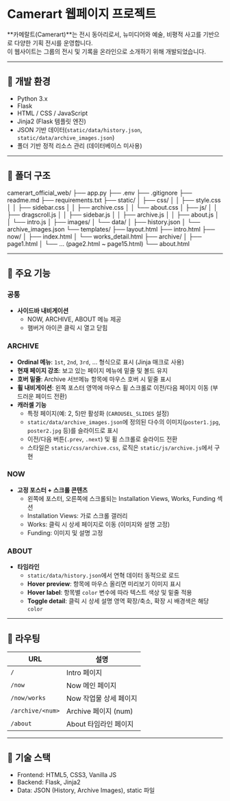 # Camerart 웹페이지 프로젝트

**카메랄트(Camerart)**는 전시 동아리로서, 뉴미디어와 예술, 비평적 사고를 기반으로 다양한 기획 전시를 운영합니다.  
이 웹사이트는 그룹의 전시 및 기록을 온라인으로 소개하기 위해 개발되었습니다.

---

## 🔧 개발 환경

- Python 3.x  
- Flask  
- HTML / CSS / JavaScript  
- Jinja2 (Flask 템플릿 엔진)  
- JSON 기반 데이터(`static/data/history.json`, `static/data/archive_images.json`)  
- 폴더 기반 정적 리소스 관리 (데이터베이스 미사용)  

---

## 📂 폴더 구조

camerart_official_web/
├── app.py
├── .env
├── .gitignore
├── readme.md
├── requirements.txt
├── static/
│ ├── css/
│ │ ├── style.css
│ │ ├── sidebar.css
│ │ ├── archive.css
│ │ └── about.css
│ ├── js/
│ │ ├── dragscroll.js
│ │ ├── sidebar.js
│ │ ├── archive.js
│ │ ├── about.js
│ │ └── intro.js
│ ├── images/
│ └── data/
│ ├── history.json
│ └── archive_images.json
└── templates/
├── layout.html
├── intro.html
├── now/
│ ├── index.html
│ └── works_detail.html
├── archive/
│ ├── page1.html
│ └── ... (page2.html ~ page15.html)
└── about.html

---

## 🚀 주요 기능

### 공통
- **사이드바 내비게이션**  
  - NOW, ARCHIVE, ABOUT 메뉴 제공  
  - 햄버거 아이콘 클릭 시 열고 닫힘  

### ARCHIVE
- **Ordinal 메뉴**: `1st`, `2nd`, `3rd`, ... 형식으로 표시 (Jinja 매크로 사용)  
- **현재 페이지 강조**: 보고 있는 페이지 메뉴에 밑줄 및 볼드 유지  
- **호버 밑줄**: Archive 서브메뉴 항목에 마우스 호버 시 밑줄 표시  
- **휠 내비게이션**: 왼쪽 포스터 영역에 마우스 휠 스크롤로 이전/다음 페이지 이동 (부드러운 페이드 전환)  
- **캐러셀 기능**  
  - 특정 페이지(예: 2, 5)만 활성화 (`CAROUSEL_SLIDES` 설정)  
  - `static/data/archive_images.json`에 정의된 다수의 이미지(`poster1.jpg`, `poster2.jpg` 등)를 슬라이드로 표시  
  - 이전/다음 버튼(`.prev`, `.next`) 및 휠 스크롤로 슬라이드 전환  
  - 스타일은 `static/css/archive.css`, 로직은 `static/js/archive.js`에서 구현  

### NOW
- **고정 포스터 + 스크롤 콘텐츠**  
  - 왼쪽에 포스터, 오른쪽에 스크롤되는 Installation Views, Works, Funding 섹션  
  - Installation Views: 가로 스크롤 갤러리  
  - Works: 클릭 시 상세 페이지로 이동 (이미지와 설명 고정)  
  - Funding: 이미지 및 설명 고정  

### ABOUT
- **타임라인**  
  - `static/data/history.json`에서 연혁 데이터 동적으로 로드  
  - **Hover preview**: 항목에 마우스 올리면 미리보기 이미지 표시  
  - **Hover label**: 항목별 `color` 변수에 따라 텍스트 색상 및 밑줄 적용  
  - **Toggle detail**: 클릭 시 상세 설명 영역 확장/축소, 확장 시 배경색은 해당 `color`  

---

## 📄 라우팅

| URL                  | 설명                  |
|----------------------|-----------------------|
| `/`                  | Intro 페이지          |
| `/now`               | Now 메인 페이지       |
| `/now/works`         | Now 작업물 상세 페이지|
| `/archive/<num>`     | Archive 페이지 (num)  |
| `/about`             | About 타임라인 페이지 |

---

## 🎨 기술 스택

- Frontend: HTML5, CSS3, Vanilla JS  
- Backend: Flask, Jinja2  
- Data: JSON (History, Archive Images), static 파일  
